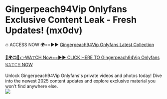 # Gingerpeach94Vip Onlyfans Exclusive Content Leak - Fresh Updates! (mx0dv)

🔥 ACCESS NOW 🌍==►► <a href="https://tinyurl.com/kvy9nzfs" rel="nofollow">Gingerpeach94Vip Onlyfans Latest Collection</a>
<br><br>
[🔴🌍📺📱👉WA𝚃CH Now==►► CLICK HERE TO Gingerpeach94Vip Onlyfans 𝚆𝙰𝚃𝙲𝙷 NOW](https://tinyurl.com/kvy9nzfs)
<br><br>
Unlock Gingerpeach94Vip Onlyfans's private videos and photos today! Dive into the newest 2025 content updates and explore exclusive material you won’t find anywhere else.
<br>
<a href="https://tinyurl.com/kvy9nzfs" rel="nofollow" data-target="animated-image.originalLink"><img src="https://camo.githubusercontent.com/8a4f000d20f83aca3bf7ec5f350d767afa0574a8a352519fd8cfa583a6f93a33/68747470733a2f2f692e696d6775722e636f6d2f644a486b345a712e676966" data-canonical-src="https://i.imgur.com/dJHk4Zq.gif" style="max-width: 100%; display: inline-block;" data-target="animated-image.originalImage"></a>
<br>
